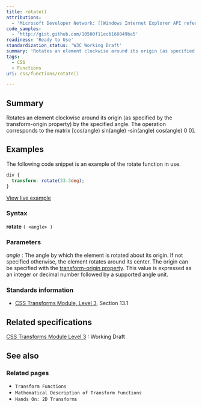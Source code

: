 ```yaml
---
title: rotate()
attributions:
  - 'Microsoft Developer Network: [[Windows Internet Explorer API reference](http://msdn.microsoft.com/en-us/library/ie/hh828809%28v=vs.85%29.aspx) Article]'
code_samples:
  - 'http://gist.github.com/10500f11ec6168049ba5'
readiness: 'Ready to Use'
standardization_status: 'W3C Working Draft'
summary: 'Rotates an element clockwise around its origin (as specified by the transform-origin property) by the specified angle. The operation corresponds to the matrix [cos(angle) sin(angle) -sin(angle) cos(angle) 0 0].'
tags:
  - CSS
  - Functions
uri: css/functions/rotate()

---
```

## Summary

Rotates an element clockwise around its origin (as specified by the transform-origin property) by the specified angle. The operation corresponds to the matrix [cos(angle) sin(angle) -sin(angle) cos(angle) 0 0].

## Examples

The following code snippet is an example of the rotate function in use.

``` css
div {
  transform: rotate(33.3deg);
}
```

[View live example](http://code.webplatform.org/gist/10500f11ec6168049ba5)

### Syntax

**rotate** `( <angle> )`

### Parameters

*angle*
:   The angle by which the element is rotated about its origin. If not specified otherwise, the element rotates around its center. The origin can be specified with the [transform-origin property](http://docs.webplatform.org/wiki/css/properties/transform-origin). This value is expressed as an integer or decimal number followed by a supported angle unit.

### Standards information

-   [CSS Transforms Module, Level 3](http://go.microsoft.com/fwlink/p/?LinkID=223145), Section 13.1

## Related specifications

[CSS Transforms Module Level 3](http://go.microsoft.com/fwlink/p/?LinkID=223145)
:   Working Draft

## See also

### Related pages

-   `Transform Functions`
-   `Mathematical Description of Transform Functions`
-   `Hands On: 2D Transforms`
